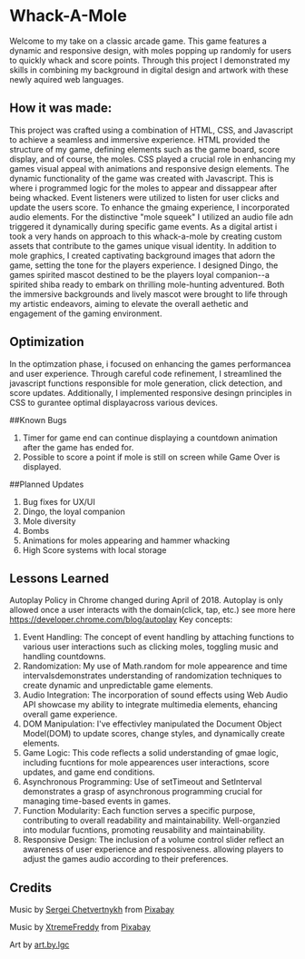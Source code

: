 # Whack-A-Mole
Welcome to my take on a classic arcade game. This game features a dynamic and responsive design, with moles popping up randomly for users to quickly whack and score points.
Through this project I demonstrated my skills in combining my background in digital design and artwork with these newly aquired web languages.
## How it was made:
This project was crafted using a combination of HTML, CSS, and Javascript to achieve a seamless and immersive experience. 
HTML provided the structure of my game, defining elements such as the game board, score display, and of course, the moles.
CSS played a crucial role in enhancing my games visual appeal with animations and responsive design elements.
The dynamic functionality of the game was created with Javascript. This is where i programmed logic for the moles to appear and dissappear after being whacked. 
Event listeners were utilized to listen for user clicks and update the users score. 
To enhance the gmaing experience, I incorporated audio elements. For the distinctive "mole squeek" I utilized an audio file adn triggered it dynamically during specific game events.
As a digital artist i took a very hands on approach to this whack-a-mole by creating custom assets that contribute to the games unique visual identity. In addition to mole graphics, 
I created captivating background images that adorn the game, setting the tone for the players experience. I designed Dingo, the games spirited mascot destined to be the players
loyal companion--a spirited shiba ready to embark on thrilling mole-hunting adventured. Both the immersive backgrounds and lively mascot were brought to life through my artistic endeavors,
aiming to elevate the overall aethetic and engagement of the gaming environment.

## Optimization
In the optimzation phase, i focused on enhancing the games performancea and user experience. Through careful code refinement, I streamlined the javascript functions responsible for mole 
generation, click detection, and score updates. Additionally, I implemented responsive desingn principles in CSS to gurantee optimal displayacross various devices. 

##Known Bugs
1. Timer for game end can continue displaying a countdown animation after the game has ended for.
2. Possible to score a point if mole is still on screen while Game Over is displayed.

##Planned Updates
1. Bug fixes for UX/UI
2. Dingo, the loyal companion
3. Mole diversity
4. Bombs
5. Animations for moles appearing and hammer whacking
6. High Score systems with local storage 


## Lessons Learned
Autoplay Policy in Chrome changed during April of 2018. Autoplay is only allowed once a user interacts with the domain(click, tap, etc.)
see more here https://developer.chrome.com/blog/autoplay
Key concepts:
1. Event Handling: The concept of event handling by attaching functions to various user interactions such as clicking moles, toggling music and handling countdowns.
2. Randomization: My use of Math.random for mole appearence and time intervalsdemonstrates understanding of randomization techniques to create dynamic and unpredictable game elements.
3. Audio Integration: The incorporation of sound effects using Web Audio API showcase my ability to integrate multimedia elements, ehancing overall game experience.
4. DOM Manipulation: I've effectivley manipulated the Document Object Model(DOM) to update scores, change styles, and dynamically create elements.
5. Game Logic: This code reflects a solid understanding of gmae logic, including fucntions for mole appearences user interactions, score updates, and game end conditions.
6. Asynchronous Programming: Use of setTimeout and SetInterval demonstrates a grasp of asynchronous programming crucial for managing time-based events in games.
7. Function Modularity: Each function serves a specific purpose, contributing to overall readability and maintainability. Well-organzied into modular fucntions, promoting reusability and maintainability.
8. Responsive Design: The inclusion of a volume control slider reflect an awareness of user experience and resposiveness. allowing players to adjust the games audio according to their preferences.
## Credits
Music by <a href="https://pixabay.com/users/sergequadrado-24990007/?utm_source=link-attribution&utm_medium=referral&utm_campaign=music&utm_content=15550">Sergei Chetvertnykh</a> from <a href="https://pixabay.com//?utm_source=link-attribution&utm_medium=referral&utm_campaign=music&utm_content=15550">Pixabay</a>



Music by <a href="https://pixabay.com/users/xtremefreddy-32332307/?utm_source=link-attribution&utm_medium=referral&utm_campaign=music&utm_content=146305">XtremeFreddy</a> from <a href="https://pixabay.com//?utm_source=link-attribution&utm_medium=referral&utm_campaign=music&utm_content=146305">Pixabay</a>

Art by <a href="https://www.instagram.com/art.by.lgc/">art.by.lgc</a>
